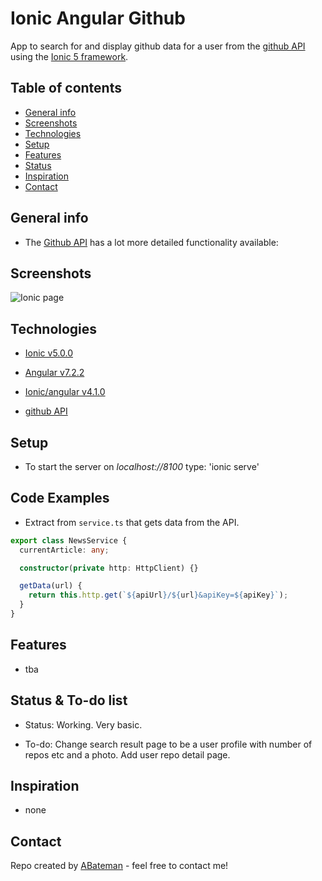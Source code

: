 # Ionic Angular Github

App to search for and display github data for a user from the [github API](https://developer.github.com/v3/search/#search-repositories) using the [Ionic 5 framework](https://ionicframework.com/docs).

## Table of contents

* [General info](#general-info)
* [Screenshots](#screenshots)
* [Technologies](#technologies)
* [Setup](#setup)
* [Features](#features)
* [Status](#status)
* [Inspiration](#inspiration)
* [Contact](#contact)

## General info

* The [Github API](https://angular.io/) has a lot more detailed functionality available:

## Screenshots

![Ionic page](./img/user-search.png)

## Technologies

* [Ionic v5.0.0](https://ionicframework.com/)

* [Angular v7.2.2](https://angular.io/)

* [Ionic/angular v4.1.0](https://www.npmjs.com/package/@ionic/angular)

* [github API](https://developer.github.com/v3/search/#search-repositories)

## Setup

* To start the server on _localhost://8100_ type: 'ionic serve'

## Code Examples

* Extract from `service.ts` that gets data from the API.

```typescript
export class NewsService {
  currentArticle: any;

  constructor(private http: HttpClient) {}

  getData(url) {
    return this.http.get(`${apiUrl}/${url}&apiKey=${apiKey}`);
  }
}
```

## Features

* tba

## Status & To-do list

* Status: Working. Very basic.

* To-do: Change search result page to be a user profile with number of repos etc and a photo. Add user repo detail page.

## Inspiration

* none

## Contact

Repo created by [ABateman](https://www.andrewbateman.org) - feel free to contact me!
